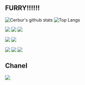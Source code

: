 ## FURRY!!!!!!

![Cerbur's github stats](https://github-readme-stats.vercel.app/api?username=Cerbur&show_icons=true&hide_border=true)
![Top Langs](https://github-readme-stats.vercel.app/api/top-langs/?username=Cerbur&layout=compact&hide_border=true)

[![](https://img.shields.io/badge/Windows-10-33aadd?style=flat-square&logo=windows&logoColor=6cf)]()
[![](https://img.shields.io/badge/macOS-High%20Sierra-33aadd?style=flat-square&logo=Apple&logoColor=6cf)]()
[![](https://img.shields.io/badge/Ubuntu-server-33aadd?style=flat-square&logo=Ubuntu&logoColor=6cf)]()   

[![](https://img.shields.io/badge/Intellij%20IDEA-Ultimate-33aadd?style=flat-square&logo=Intellij-IDEA&logoColor=6cf)]()
[![](https://img.shields.io/badge/Android%20Studio-4.1-33aadd?style=flat-square&logo=Android-Studio&logoColor=6cf)]()  

[![](https://img.shields.io/badge/Java11-007396?style=flat-square&logo=java&logoColor=white)]()
[![](https://img.shields.io/badge/Kotlin-00add8?style=flat-square&logo=kotlin&logoColor=white)]()
[![](https://img.shields.io/badge/Golang-00add8?style=flat-square&logo=go&logoColor=white)]()

## Chanel
[![](https://img.shields.io/badge/bilibili-奶盖犬犬-1DA1F2?style=flat-square&logo=bilibili&logoColor=white)](https://space.bilibili.com/6059813)


<!--
**Cerbur/Cerbur** is a ✨ _special_ ✨ repository because its `README.md` (this file) appears on your GitHub profile.

Here are some ideas to get you started:

- 🔭 I’m currently working on ...
- 🌱 I’m currently learning ...
- 👯 I’m looking to collaborate on ...
- 🤔 I’m looking for help with ...
- 💬 Ask me about ...
- 📫 How to reach me: ...
- 😄 Pronouns: ...
- ⚡ Fun fact: ...
-->
